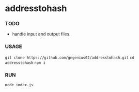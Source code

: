 # addresstohash

### TODO

- handle input and output files.

### USAGE

`git clone https://github.com/gngenius02/addresstohash.git`
`cd addresstohash`
`npm i`

### RUN

`node index.js`